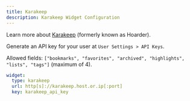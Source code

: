 ```yaml
---
title: Karakeep
description: Karakeep Widget Configuration
---
```


Learn more about [Karakeep](https://karakeep.app) (formerly known as Hoarder).

Generate an API key for your user at `User Settings > API Keys`.

Allowed fields: `["bookmarks", "favorites", "archived", "highlights", "lists", "tags"]` (maximum of 4).

```yaml
widget:
  type: karakeep
  url: http[s]://karakeep.host.or.ip[:port]
  key: karakeep_api_key
```
